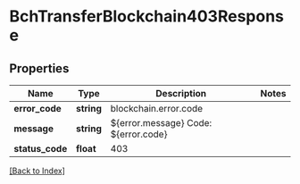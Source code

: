 # BchTransferBlockchain403Response

## Properties

Name | Type | Description | Notes
------------ | ------------- | ------------- | -------------
**error_code** | **string** | blockchain.error.code |
**message** | **string** | ${error.message} Code: ${error.code} |
**status_code** | **float** | 403 |

[[Back to Index]](../index.md)
